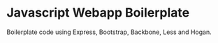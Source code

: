 Javascript Webapp Boilerplate
=============================

Boilerplate code using Express, Bootstrap, Backbone, Less and Hogan.
